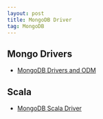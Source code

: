 ```yaml
---
layout: post
title: MongoDB Driver
tag: MongoDB
---
```


## Mongo Drivers
* [MongoDB Drivers and ODM](https://docs.mongodb.com/ecosystem/drivers/)

## Scala
* [MongoDB Scala Driver](https://docs.mongodb.com/ecosystem/drivers/scala/)